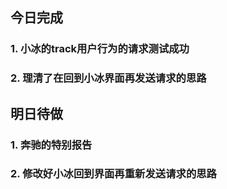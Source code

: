 ## 今日完成
### 1. 小冰的track用户行为的请求测试成功

### 2. 理清了在回到小冰界面再发送请求的思路

## 明日待做
### 1. 奔驰的特别报告

### 2. 修改好小冰回到界面再重新发送请求的思路